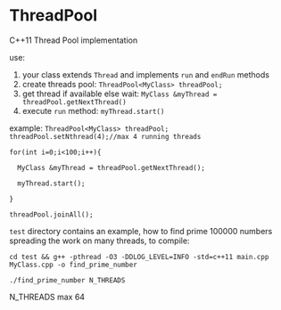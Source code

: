 # ThreadPool
C++11 Thread Pool implementation 

use:

1. your class extends `Thread` and implements `run` and `endRun` methods
2. create threads pool: `ThreadPool<MyClass> threadPool;`
3. get thread if available else wait: `MyClass &myThread = threadPool.getNextThread()`
4. execute `run` method: `myThread.start()`

example:
 `ThreadPool<MyClass> threadPool;`
  `threadPool.setNthread(4);//max 4 running threads`

  `for(int i=0;i<100;i++){`

  `  MyClass &myThread = threadPool.getNextThread();`

  `  myThread.start();`

  `}`

  `threadPool.joinAll();`

`test` directory contains an example, how to find prime 100000 numbers spreading the work on many threads, to compile:

`cd test && g++ -pthread -O3 -DDLOG_LEVEL=INFO -std=c++11 main.cpp MyClass.cpp -o find_prime_number`

`./find_prime_number N_THREADS`

N_THREADS max 64

